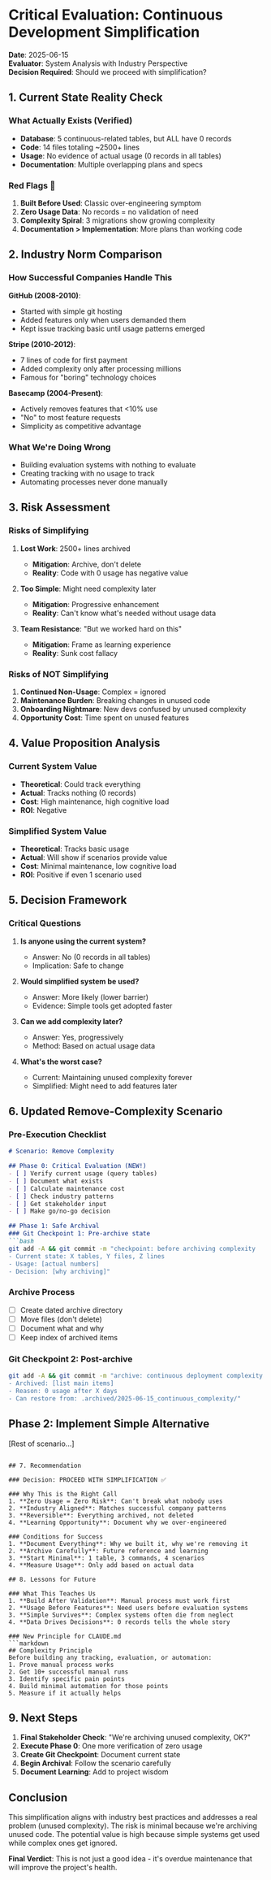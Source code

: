 # Critical Evaluation: Continuous Development Simplification

**Date**: 2025-06-15  
**Evaluator**: System Analysis with Industry Perspective  
**Decision Required**: Should we proceed with simplification?

## 1. Current State Reality Check

### What Actually Exists (Verified)
- **Database**: 5 continuous-related tables, but ALL have 0 records
- **Code**: 14 files totaling ~2500+ lines
- **Usage**: No evidence of actual usage (0 records in all tables)
- **Documentation**: Multiple overlapping plans and specs

### Red Flags 🚩
1. **Built Before Used**: Classic over-engineering symptom
2. **Zero Usage Data**: No records = no validation of need
3. **Complexity Spiral**: 3 migrations show growing complexity
4. **Documentation > Implementation**: More plans than working code

## 2. Industry Norm Comparison

### How Successful Companies Handle This

**GitHub (2008-2010)**:
- Started with simple git hosting
- Added features only when users demanded them
- Kept issue tracking basic until usage patterns emerged

**Stripe (2010-2012)**:
- 7 lines of code for first payment
- Added complexity only after processing millions
- Famous for "boring" technology choices

**Basecamp (2004-Present)**:
- Actively removes features that <10% use
- "No" to most feature requests
- Simplicity as competitive advantage

### What We're Doing Wrong
- Building evaluation systems with nothing to evaluate
- Creating tracking with no usage to track
- Automating processes never done manually

## 3. Risk Assessment

### Risks of Simplifying
1. **Lost Work**: 2500+ lines archived
   - **Mitigation**: Archive, don't delete
   - **Reality**: Code with 0 usage has negative value

2. **Too Simple**: Might need complexity later
   - **Mitigation**: Progressive enhancement
   - **Reality**: Can't know what's needed without usage data

3. **Team Resistance**: "But we worked hard on this"
   - **Mitigation**: Frame as learning experience
   - **Reality**: Sunk cost fallacy

### Risks of NOT Simplifying
1. **Continued Non-Usage**: Complex = ignored
2. **Maintenance Burden**: Breaking changes in unused code
3. **Onboarding Nightmare**: New devs confused by unused complexity
4. **Opportunity Cost**: Time spent on unused features

## 4. Value Proposition Analysis

### Current System Value
- **Theoretical**: Could track everything
- **Actual**: Tracks nothing (0 records)
- **Cost**: High maintenance, high cognitive load
- **ROI**: Negative

### Simplified System Value
- **Theoretical**: Tracks basic usage
- **Actual**: Will show if scenarios provide value
- **Cost**: Minimal maintenance, low cognitive load
- **ROI**: Positive if even 1 scenario used

## 5. Decision Framework

### Critical Questions

1. **Is anyone using the current system?**
   - Answer: No (0 records in all tables)
   - Implication: Safe to change

2. **Would simplified system be used?**
   - Answer: More likely (lower barrier)
   - Evidence: Simple tools get adopted faster

3. **Can we add complexity later?**
   - Answer: Yes, progressively
   - Method: Based on actual usage data

4. **What's the worst case?**
   - Current: Maintaining unused complexity forever
   - Simplified: Might need to add features later

## 6. Updated Remove-Complexity Scenario

### Pre-Execution Checklist
```markdown
# Scenario: Remove Complexity

## Phase 0: Critical Evaluation (NEW!)
- [ ] Verify current usage (query tables)
- [ ] Document what exists
- [ ] Calculate maintenance cost
- [ ] Check industry patterns
- [ ] Get stakeholder input
- [ ] Make go/no-go decision

## Phase 1: Safe Archival
### Git Checkpoint 1: Pre-archive state
```bash
git add -A && git commit -m "checkpoint: before archiving complexity
- Current state: X tables, Y files, Z lines
- Usage: [actual numbers]
- Decision: [why archiving]"
```

### Archive Process
- [ ] Create dated archive directory
- [ ] Move files (don't delete)
- [ ] Document what and why
- [ ] Keep index of archived items

### Git Checkpoint 2: Post-archive
```bash
git add -A && git commit -m "archive: continuous deployment complexity
- Archived: [list main items]
- Reason: 0 usage after X days
- Can restore from: .archived/2025-06-15_continuous_complexity/"
```

## Phase 2: Implement Simple Alternative
[Rest of scenario...]
```

## 7. Recommendation

### Decision: PROCEED WITH SIMPLIFICATION ✅

### Why This is the Right Call
1. **Zero Usage = Zero Risk**: Can't break what nobody uses
2. **Industry Aligned**: Matches successful company patterns
3. **Reversible**: Everything archived, not deleted
4. **Learning Opportunity**: Document why we over-engineered

### Conditions for Success
1. **Document Everything**: Why we built it, why we're removing it
2. **Archive Carefully**: Future reference and learning
3. **Start Minimal**: 1 table, 3 commands, 4 scenarios
4. **Measure Usage**: Only add based on actual data

## 8. Lessons for Future

### What This Teaches Us
1. **Build After Validation**: Manual process must work first
2. **Usage Before Features**: Need users before evaluation systems
3. **Simple Survives**: Complex systems often die from neglect
4. **Data Drives Decisions**: 0 records tells the whole story

### New Principle for CLAUDE.md
```markdown
## Complexity Principle
Before building any tracking, evaluation, or automation:
1. Prove manual process works
2. Get 10+ successful manual runs
3. Identify specific pain points
4. Build minimal automation for those points
5. Measure if it actually helps
```

## 9. Next Steps

1. **Final Stakeholder Check**: "We're archiving unused complexity, OK?"
2. **Execute Phase 0**: One more verification of zero usage
3. **Create Git Checkpoint**: Document current state
4. **Begin Archival**: Follow the scenario carefully
5. **Document Learning**: Add to project wisdom

## Conclusion

This simplification aligns with industry best practices and addresses a real problem (unused complexity). The risk is minimal because we're archiving unused code. The potential value is high because simple systems get used while complex ones get ignored.

**Final Verdict**: This is not just a good idea - it's overdue maintenance that will improve the project's health.